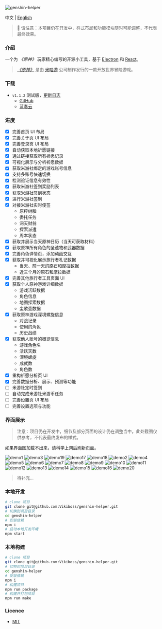 ![genshin-helper](https://socialify.git.ci/Vikiboss/genshin-helper/image?description=1&font=Source%20Code%20Pro&forks=1&issues=1&language=1&logo=https%3A%2F%2Fgithub.com%2FVikiboss%2Fgenshin-helper%2Fblob%2Fmain%2Fsrc%2Fassets%2Ficon.png%3Fraw%3Dtrue&owner=1&pattern=Circuit%20Board&pulls=1&stargazers=1&theme=Light)

中文 | [English](README-en.md)

> 🚧 请注意：本项目仍在开发中，样式布局和功能模块随时可能调整，不代表最终效果。

### 介绍

一个为 _《原神》_ 玩家精心编写的开源小工具，基于 [Electron](https://www.electronjs.org/) 和 [React](https://reactjs.org/)。

> [_《原神》_](https://ys.mihoyo.com/) 是由 [米哈游](https://www.mihoyo.com/) 公司制作发行的一款开放世界冒险游戏。

### 下载

- `v1.1.2` 测试版，[更新日志](https://github.com/Vikiboss/genshin-helper/releases/tag/1.1.2)
  - [GitHub](https://github.com/Vikiboss/genshin-helper/releases/download/1.1.2/genshin-helper-win32-x64-1.1.2.zip)
  - [蓝奏云](https://viki.lanzout.com/ioHOf0bk6umf)

### 进度

- [x] 完善首页 UI 布局
- [x] 完善关于页 UI 布局
- [x] 完善登录页 UI 布局
- [x] 自动获取本地祈愿链接
- [x] 通过链接获取所有祈愿记录
- [x] 可视化展示与分析祈愿数据
- [x] 获取米游社绑定的游戏账号信息
- [x] 支持多账号快速切换
- [x] 检测验证信息有效性
- [x] 获取米游社签到奖励列表
- [x] 获取米游社签到状态
- [x] 进行米游社签到
- [x] 对接米游社实时便签
  - 原粹树脂
  - 委托任务
  - 洞天财翁
  - 探索派遣
  - 周本状态
- [x] 获取并展示当天原神日历（当天可获取材料）
- [x] 获取原神所有角色的圣遗物和武器数据
- [x] 完善角色详情页，添加动画交互
- [x] 获取并可视化展示旅行者札记数据
  - 当天、前一天的原石和摩拉数据
  - 近三个月的原石和摩拉数据
- [x] 完善其他旅行者工具页面 UI
- [x] 获取个人原神游戏详细数据
  - 游戏活跃数据
  - 角色信息
  - 地图探索数据
  - 尘歌壶数据
- [x] 获取原神游戏深境螺旋信息
  - 对战记录
  - 使用的角色
  - 历史战绩
- [x] 获取他人账号的概览信息
  - 游戏角色名
  - 活跃天数
  - 深境螺旋
  - 成就数
  - 角色数
- [x] 重构祈愿分析页 UI
- [x] 完善数据分析、展示、预测等功能
- [ ] 米游社定时签到
- [ ] 自动完成米游社米游币任务
- [ ] 完善设置页 UI 布局
- [ ] 完善设置选项与功能

### 界面展示

> 注意：项目仍在开发中，细节及部分页面的设计仍在调整当中，此处截图仅供参考，不代表最终发布的样式。

如果界面图加载不出来，请科学上网后刷新页面。

![demo1](docs/imgs/demo1.png)
![demo3](docs/imgs/demo3.png)
![demo19](docs/imgs/demo19.png)
![demo17](docs/imgs/demo17.png)
![demo18](docs/imgs/demo18.png)
![demo2](docs/imgs/demo2.png)
![demo4](docs/imgs/demo4.png)
![demo5](docs/imgs/demo5.png)
![demo6](docs/imgs/demo6.png)
![demo7](docs/imgs/demo7.png)
![demo8](docs/imgs/demo8.png)
![demo9](docs/imgs/demo9.png)
![demo10](docs/imgs/demo10.png)
![demo11](docs/imgs/demo11.png)
![demo12](docs/imgs/demo12.png)
![demo13](docs/imgs/demo13.png)
![demo14](docs/imgs/demo14.png)
![demo15](docs/imgs/demo15.png)
![demo16](docs/imgs/demo16.png)
![demo20](docs/imgs/demo20.png)

> 待补充...

### 本地开发

```bash
# clone 项目
git clone git@github.com:Vikiboss/genshin-helper.git
# 切换到项目目录
cd genshin-helper
# 安装依赖
npm i
# 启动本地开发环境
npm start
```

### 本地构建

```bash
# clone 项目
git clone git@github.com:Vikiboss/genshin-helper.git
# 切换到项目目录
cd genshin-helper
# 安装依赖
npm i
# 构建项目
npm run package
# 构建并打包项目
npm run make
```

### Licence

- [MIT](LICENCE)
